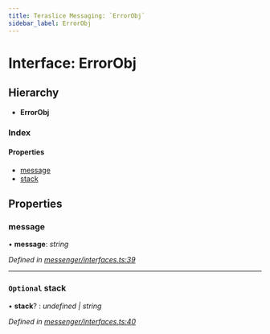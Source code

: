 ```yaml
---
title: Teraslice Messaging: `ErrorObj`
sidebar_label: ErrorObj
---
```


# Interface: ErrorObj

## Hierarchy

* **ErrorObj**

### Index

#### Properties

* [message](errorobj.md#message)
* [stack](errorobj.md#optional-stack)

## Properties

###  message

• **message**: *string*

*Defined in [messenger/interfaces.ts:39](https://github.com/terascope/teraslice/blob/a3992c27/packages/teraslice-messaging/src/messenger/interfaces.ts#L39)*

___

### `Optional` stack

• **stack**? : *undefined | string*

*Defined in [messenger/interfaces.ts:40](https://github.com/terascope/teraslice/blob/a3992c27/packages/teraslice-messaging/src/messenger/interfaces.ts#L40)*
